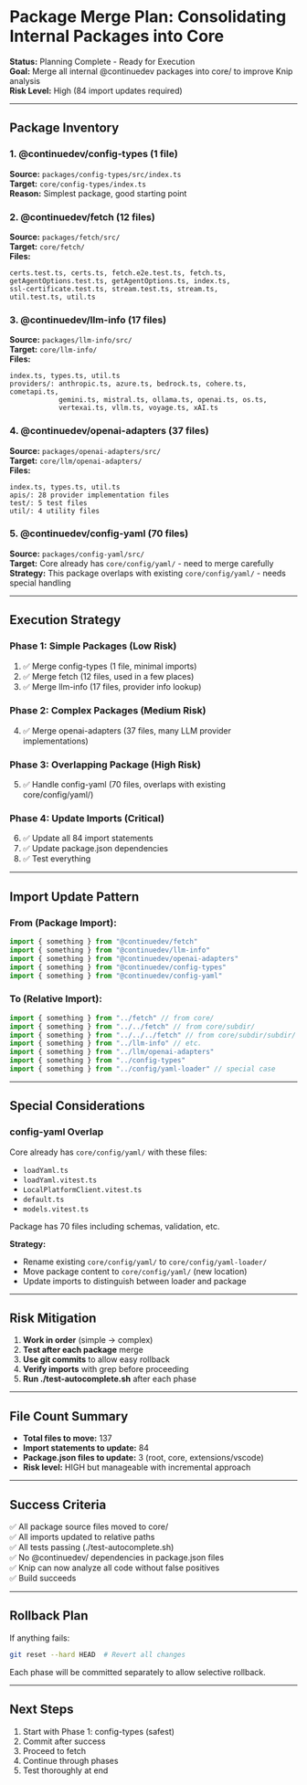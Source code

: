 # Package Merge Plan: Consolidating Internal Packages into Core

**Status:** Planning Complete - Ready for Execution  
**Goal:** Merge all internal @continuedev packages into core/ to improve Knip analysis  
**Risk Level:** High (84 import updates required)

---

## Package Inventory

### 1. @continuedev/config-types (1 file)

**Source:** `packages/config-types/src/index.ts`  
**Target:** `core/config-types/index.ts`  
**Reason:** Simplest package, good starting point

### 2. @continuedev/fetch (12 files)

**Source:** `packages/fetch/src/`  
**Target:** `core/fetch/`  
**Files:**

```
certs.test.ts, certs.ts, fetch.e2e.test.ts, fetch.ts,
getAgentOptions.test.ts, getAgentOptions.ts, index.ts,
ssl-certificate.test.ts, stream.test.ts, stream.ts,
util.test.ts, util.ts
```

### 3. @continuedev/llm-info (17 files)

**Source:** `packages/llm-info/src/`  
**Target:** `core/llm-info/`  
**Files:**

```
index.ts, types.ts, util.ts
providers/: anthropic.ts, azure.ts, bedrock.ts, cohere.ts, cometapi.ts,
            gemini.ts, mistral.ts, ollama.ts, openai.ts, os.ts,
            vertexai.ts, vllm.ts, voyage.ts, xAI.ts
```

### 4. @continuedev/openai-adapters (37 files)

**Source:** `packages/openai-adapters/src/`  
**Target:** `core/llm/openai-adapters/`  
**Files:**

```
index.ts, types.ts, util.ts
apis/: 28 provider implementation files
test/: 5 test files
util/: 4 utility files
```

### 5. @continuedev/config-yaml (70 files)

**Source:** `packages/config-yaml/src/`  
**Target:** Core already has `core/config/yaml/` - need to merge carefully  
**Strategy:** This package overlaps with existing `core/config/yaml/` - needs special handling

---

## Execution Strategy

### Phase 1: Simple Packages (Low Risk)

1. ✅ Merge config-types (1 file, minimal imports)
2. ✅ Merge fetch (12 files, used in a few places)
3. ✅ Merge llm-info (17 files, provider info lookup)

### Phase 2: Complex Packages (Medium Risk)

4. ✅ Merge openai-adapters (37 files, many LLM provider implementations)

### Phase 3: Overlapping Package (High Risk)

5. ✅ Handle config-yaml (70 files, overlaps with existing core/config/yaml/)

### Phase 4: Update Imports (Critical)

6. ✅ Update all 84 import statements
7. ✅ Update package.json dependencies
8. ✅ Test everything

---

## Import Update Pattern

### From (Package Import):

```typescript
import { something } from "@continuedev/fetch"
import { something } from "@continuedev/llm-info"
import { something } from "@continuedev/openai-adapters"
import { something } from "@continuedev/config-types"
import { something } from "@continuedev/config-yaml"
```

### To (Relative Import):

```typescript
import { something } from "../fetch" // from core/
import { something } from "../../fetch" // from core/subdir/
import { something } from "../../../fetch" // from core/subdir/subdir/
import { something } from "../llm-info" // etc.
import { something } from "../llm/openai-adapters"
import { something } from "../config-types"
import { something } from "../config/yaml-loader" // special case
```

---

## Special Considerations

### config-yaml Overlap

Core already has `core/config/yaml/` with these files:

- `loadYaml.ts`
- `loadYaml.vitest.ts`
- `LocalPlatformClient.vitest.ts`
- `default.ts`
- `models.vitest.ts`

Package has 70 files including schemas, validation, etc.

**Strategy:**

- Rename existing `core/config/yaml/` to `core/config/yaml-loader/`
- Move package content to `core/config/yaml/` (new location)
- Update imports to distinguish between loader and package

---

## Risk Mitigation

1. **Work in order** (simple → complex)
2. **Test after each package** merge
3. **Use git commits** to allow easy rollback
4. **Verify imports** with grep before proceeding
5. **Run ./test-autocomplete.sh** after each phase

---

## File Count Summary

- **Total files to move:** 137
- **Import statements to update:** 84
- **Package.json files to update:** 3 (root, core, extensions/vscode)
- **Risk level:** HIGH but manageable with incremental approach

---

## Success Criteria

✅ All package source files moved to core/  
✅ All imports updated to relative paths  
✅ All tests passing (./test-autocomplete.sh)  
✅ No @continuedev/ dependencies in package.json files  
✅ Knip can now analyze all code without false positives  
✅ Build succeeds

---

## Rollback Plan

If anything fails:

```bash
git reset --hard HEAD  # Revert all changes
```

Each phase will be committed separately to allow selective rollback.

---

## Next Steps

1. Start with Phase 1: config-types (safest)
2. Commit after success
3. Proceed to fetch
4. Continue through phases
5. Test thoroughly at end
